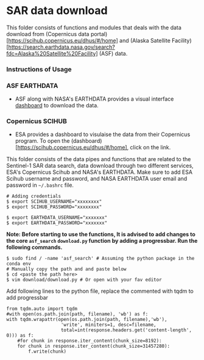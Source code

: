 # SAR data download

This folder consists of functions and modules that deals with the data download from (Copernicus data portal)[https://scihub.copernicus.eu/dhus/#/home] and (Alaska Satellite Facility)[https://search.earthdata.nasa.gov/search?fdc=Alaska%20Satellite%20Facility] (ASF) data.

### Instructions of Usage

### ASF EARTHDATA
* ASF along with NASA's EARTHDATA provides a visual interface [dashboard](https://search.earthdata.nasa.gov/search?fdc=Alaska%20Satellite%20Facility) to download the data.

### Copernicus SCIHUB
* ESA provides a dashboard to visulaise the data from their Copernicus program. To open the (dashboard)[https://scihub.copernicus.eu/dhus/#/home], click on the link.

This folder consists of the data pipes and functions that are related to the Sentinel-1 SAR data search, data download through two different services, ESA's Copernicus Scihub and NASA's EARTHDATA. Make sure to add ESA Scihub username and password, and NASA EARTHDATA user email and password in `~/.bashrc` file.
```
# Adding credentials
$ export SCIHUB_USERNAME="xxxxxxxx"
$ export SCIHUB_PASSWORD="xxxxxxxx"

$ export EARTHDATA_USERNAME="xxxxxxx"
$ export EARTHDATA_PASSWORD="xxxxxxx"
```

**Note: Before starting to use the functions, It is advised to add changes to the core `asf_search` `download.py` function by adding a progressbar. Run the following commands.**
```
$ sudo find / -name 'asf_search' # Assuming the python package in the conda env
# Manually copy the path and and paste below
$ cd <paste the path here>
$ vim download/download.py # Or open with your fav editor
```
Add following lines to the python file, replace the commented with tqdm to add progressbar
```
from tqdm.auto import tqdm
#with open(os.path.join(path, filename), 'wb') as f:
with tqdm.wrapattr(open(os.path.join(path, filename),'wb'), 
                    'write', miniters=1, desc=filename,
                    total=int(response.headers.get('content-length', 0))) as f:
    #for chunk in response.iter_content(chunk_size=8192):
    for chunk in response.iter_content(chunk_size=31457280):
        f.write(chunk)
``` 
